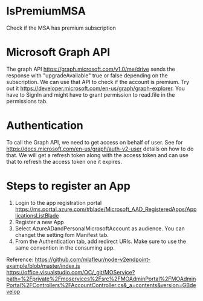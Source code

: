 # IsPremiumMSA
Check if the MSA has premium subscription

# Microsoft Graph API
The graph API https://graph.microsoft.com/v1.0/me/drive sends the response with "upgradeAvailable" true or false depending on the subscription. We can use that API to check if the account is premium.
Try out it https://developer.microsoft.com/en-us/graph/graph-explorer. You have to SignIn and might have to grant permission to read.file in the permissions tab.

# Authentication
To call the Graph API, we need to get access on behalf of user.
See for https://docs.microsoft.com/en-us/graph/auth-v2-user details on how to do that. We will get a refresh token along with the access token and can use that to refresh the access token one it expires.

# Steps to register an App
1. Login to the app registration portal https://ms.portal.azure.com/#blade/Microsoft_AAD_RegisteredApps/ApplicationsListBlade
2. Register a new App
3. Select AzureADandPersonalMicrosoftAccount as audience. You can changet the setting fom Manifest tab.
4. From the Authentication tab, add redirect URIs. Make sure to use the same convention in the consuming app.

Reference:
https://github.com/mlafleur/node-v2endpoint-example/blob/master/index.js
https://office.visualstudio.com/OC/_git/MOService?path=%2Fprivate%2Fmoservices%2Fsrc%2FMOAdminPortal%2FMOAdminPortal%2FControllers%2FAccountController.cs&_a=contents&version=GBdevelop